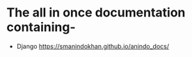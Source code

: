 # The all in once documentation containing-  
- Django
 https://smanindokhan.github.io/anindo_docs/ 
